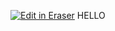 <a target="_blank" href="https://eraser-qa.web.app/workspace/BtsdSekOcv0P0pbjJpDW" id="edit-in-eraser-github-link"><img alt="Edit in Eraser" src="https://firebasestorage.googleapis.com/v0/b/second-petal-295822.appspot.com/o/images%2Fgithub%2FOpen%20in%20Eraser.svg?alt=media&amp;token=968381c8-a7e7-472a-8ed6-4a6626da5501"></a>
HELLO


<!--- Eraser file: https://eraser-qa.web.app/workspace/BtsdSekOcv0P0pbjJpDW --->
<!--- This file was last edited by [name] via Eraser on [date] --->